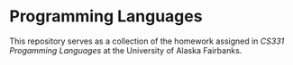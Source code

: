 # Programming Languages
This repository serves as a collection of the homework assigned in <i>CS331 Progamming Languages</i> at the University of Alaska Fairbanks.
